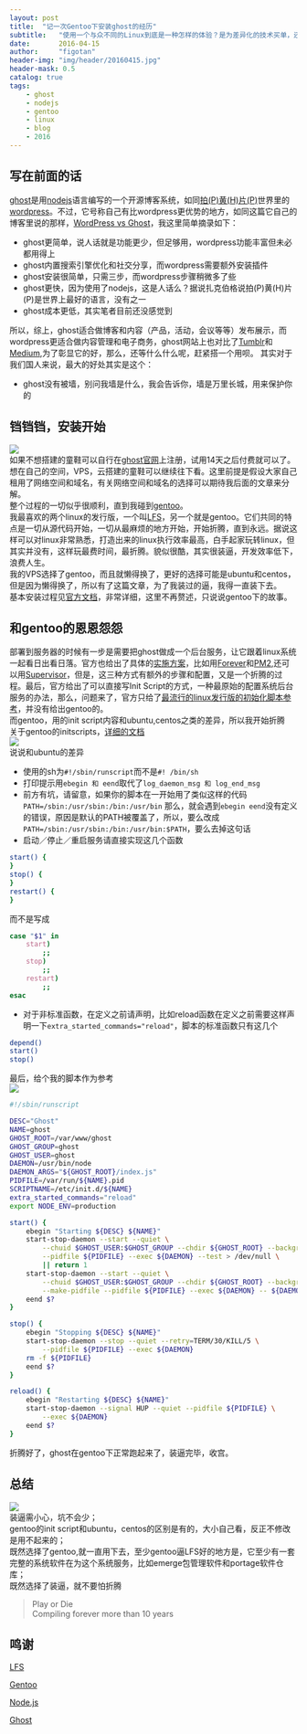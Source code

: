 ```yaml
---
layout: post
title:  "记一次Gentoo下安装ghost的经历"
subtitle:   "使用一个与众不同的Linux到底是一种怎样的体验？是为差异化的技术买单，还是为一直装过的逼埋单？"
date:       2016-04-15
author:     "figotan"
header-img: "img/header/20160415.jpg"
header-mask: 0.5
catalog: true
tags:
    - ghost
    - nodejs
    - gentoo
    - linux
    - blog
    - 2016
---
```


## 写在前面的话
[ghost](https://ghost.org)是用[nodejs](https://nodejs.org/)语言编写的一个开源博客系统，如同[拍(P)黄(H)片(P)](http://php.net)世界里的[wordpress](https://wordpress.org)。不过，它号称自己有比wordpress更优势的地方，如同这篇它自己的博客里说的那样，[WordPress vs Ghost](https://ghost.org/vs/wordpress/)，我这里简单摘录如下：

* ghost更简单，说人话就是功能更少，但足够用，wordpress功能丰富但未必都用得上
* ghost内置搜索引擎优化和社交分享，而wordpress需要额外安装插件
* ghost安装很简单，只需三步，而wordpress步骤稍微多了些
* ghost更快，因为使用了nodejs，这是人话么？据说扎克伯格说拍(P)黄(H)片(P)是世界上最好的语言，没有之一
* ghost成本更低，其实笔者目前还没感觉到

所以，综上，ghost适合做博客和内容（产品，活动，会议等等）发布展示，而wordpress更适合做内容管理和电子商务，ghost网站上也对比了[Tumblr](https://www.tumblr.com)和[Medium](https://medium.com),为了彰显它的好，那么，还等什么什么呢，赶紧搭一个用呗。
其实对于我们国人来说，最大的好处其实是这个：

* ghost没有被墙，别问我墙是什么，我会告诉你，墙是万里长城，用来保护你的

## 铛铛铛，安装开始
![](http://b54.in/anjr)  
如果不想搭建的童鞋可以自行在[ghost官网](https://ghost.org)上注册，试用14天之后付费就可以了。想在自己的空间，VPS，云搭建的童鞋可以继续往下看。这里前提是假设大家自己租用了网络空间和域名，有关网络空间和域名的选择可以期待我后面的文章来分解。  
整个过程的一切似乎很顺利，直到我碰到[gentoo](https://www.gentoo.org)。  
我最喜欢的两个linux的发行版，一个叫[LFS](http://www.linuxfromscratch.org)，另一个就是gentoo。它们共同的特点是一切从源代码开始，一切从最麻烦的地方开始，开始折腾，直到永远。据说这样可以对linux非常熟悉，打造出来的linux执行效率最高，白手起家玩转linux，但其实并没有，这样玩最费时间，最折腾。貌似很酷，其实很装逼，开发效率低下，浪费人生。  
我的VPS选择了gentoo，而且就懒得换了，更好的选择可能是ubuntu和centos，但是因为懒得换了，所以有了这篇文章，为了我装过的逼，我得一直装下去。  
基本安装过程见[官方文档](http://support.ghost.org/developers/)，非常详细，这里不再赘述，只说说gentoo下的故事。

## 和gentoo的恩恩怨怨
部署到服务器的时候有一步是需要把ghost做成一个后台服务，让它跟着linux系统一起看日出看日落。官方也给出了具体的[实施方案](http://support.ghost.org/deploying-ghost/)，比如用[Forever](https://npmjs.org/package/forever)和[PM2](https://github.com/Unitech/pm2),还可以用[Supervisor](http://supervisord.org/)，但是，这三种方式有额外的步骤和配置，又是一个折腾的过程。最后，官方给出了可以直接写Init Script的方式，一种最原始的配置系统后台服务的办法，那么，问题来了，官方只给了[最流行的linux发行版的初始化脚本参考](https://github.com/TryGhost/Ghost-Config/blob/master/init.d/ghost)，并没有给出gentoo的。  
而gentoo，用的init script内容和ubuntu,centos之类的差异，所以我开始折腾  
关于gentoo的initscripts，[详细的文档](https://wiki.gentoo.org/wiki/Handbook:X86/Working/Initscripts)  
![](http://b54.in/anjt)  
说说和ubuntu的差异

* 使用的sh为```#!/sbin/runscript```而不是```#! /bin/sh```
* 打印提示用```ebegin 和 eend```取代了```log_daemon_msg 和 log_end_msg ```
* 前方有坑，请留意，如果你的脚本在一开始用了类似这样的代码```PATH=/sbin:/usr/sbin:/bin:/usr/bin``` 那么，就会遇到```ebegin eend```没有定义的错误，原因是默认的PATH被覆盖了，所以，要么改成```PATH=/sbin:/usr/sbin:/bin:/usr/bin:$PATH```，要么去掉这句话
* 启动／停止／重启服务请直接实现这几个函数

``` bash
start() {
}
stop() {
}
restart() {
}
```

而不是写成

``` bash
case "$1" in
    start)
        ;;
    stop)
        ;;
    restart)
        ;;
esac
```
* 对于非标准函数，在定义之前请声明，比如reload函数在定义之前需要这样声明一下```extra_started_commands="reload"```，脚本的标准函数只有这几个

``` bash
depend()
start()
stop()
```

最后，给个我的脚本作为参考  
![](http://b54.in/anjn)  

``` bash
#!/sbin/runscript

DESC="Ghost"
NAME=ghost
GHOST_ROOT=/var/www/ghost
GHOST_GROUP=ghost
GHOST_USER=ghost
DAEMON=/usr/bin/node
DAEMON_ARGS="${GHOST_ROOT}/index.js"
PIDFILE=/var/run/${NAME}.pid
SCRIPTNAME=/etc/init.d/${NAME}
extra_started_commands="reload"
export NODE_ENV=production

start() {
    ebegin "Starting ${DESC} ${NAME}"
    start-stop-daemon --start --quiet \
        --chuid $GHOST_USER:$GHOST_GROUP --chdir ${GHOST_ROOT} --background \
        --pidfile ${PIDFILE} --exec ${DAEMON} --test > /dev/null \
        || return 1
    start-stop-daemon --start --quiet \
        --chuid $GHOST_USER:$GHOST_GROUP --chdir ${GHOST_ROOT} --background \
        --make-pidfile --pidfile ${PIDFILE} --exec ${DAEMON} -- ${DAEMON_ARGS}
    eend $?
}

stop() {
    ebegin "Stopping ${DESC} ${NAME}"
    start-stop-daemon --stop --quiet --retry=TERM/30/KILL/5 \
        --pidfile ${PIDFILE} --exec ${DAEMON}
    rm -f ${PIDFILE}
    eend $?
}

reload() {
    ebegin "Restarting ${DESC} ${NAME}"
    start-stop-daemon --signal HUP --quiet --pidfile ${PIDFILE} \
        --exec ${DAEMON}
    eend $?
}

```

折腾好了，ghost在gentoo下正常跑起来了，装逼完毕，收宫。
  
## 总结
![](http://b54.in/anjp)  
装逼需小心，坑不会少；  
gentoo的init script和ubuntu，centos的区别是有的，大小自己看，反正不修改是用不起来的；  
既然选择了gentoo,就一直用下去，至少gentoo逼LFS好的地方是，它至少有一套完整的系统软件在为这个系统服务，比如emerge包管理软件和portage软件仓库；  
既然选择了装逼，就不要怕折腾  

> Play or Die  
  Compiling forever more than 10 years
 
## 鸣谢
[LFS](http://www.linuxfromscratch.org)  

[Gentoo](https://www.gentoo.org)  

[Node.js](https://nodejs.org)  

[Ghost](https://ghost.org)  
